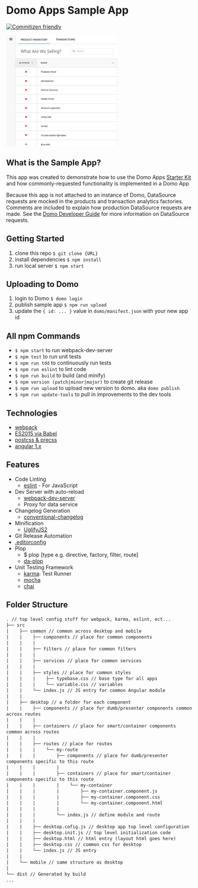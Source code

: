 
# Domo Apps Sample App
[![Commitizen friendly](https://img.shields.io/badge/commitizen-friendly-brightgreen.svg)](http://commitizen.github.io/cz-cli/)

![App Thumbnail](domo/thumbnail.png)

## What is the Sample App?
This app was created to demonstrate how to use the Domo Apps [Starter Kit](https://github.com/DomoApps/starter-kit) and how commonly-requested functionality is implemented in a Domo App

Because this app is not attached to an instance of Domo, DataSource requests are mocked in the products and transaction analytics factories. Comments are included to explain how production DataSource requests are made. See the [Domo Developer Guide](https://developer.domo.com/docs/dev-studio/dev-studio-data) for more information on DataSource requests.

## Getting Started
1. clone this repo
    `$ git clone {URL}`
2. install dependencies `$ npm install`
3. run local server `$ npm start`

## Uploading to Domo
1. login to Domo `$ domo login`
2. publish sample app `$ npm run upload`
3. update the `{ id: ... }` value in `domo/manifest.json` with your new app id

## All npm Commands
- `$ npm start` to run webpack-dev-server
- `$ npm test` to run unit tests
- `$ npm run tdd` to continuously run tests
- `$ npm run eslint` to lint code
- `$ npm run build` to build (and minify)
- `$ npm version (patch|minor|major)` to create git release
- `$ npm run upload` to upload new version to domo. aka `domo publish`
- `$ npm run update-tools` to pull in improvements to the dev tools


## Technologies
- [webpack](http://webpack.github.io/)
- [ES2015 via Babel](https://babeljs.io/docs/learn-es2015/)
- [postcss & precss](https://github.com/jonathantneal/precss)
- [angular 1.x](https://angularjs.org/)

## Features
- Code Linting
  + [eslint]() - For JavaScript
- Dev Server with auto-reload
  + [webpack-dev-server](http://webpack.github.io/docs/webpack-dev-server.html)
  + Proxy for data service
- Changelog Generation
  + [conventional-changelog](https://github.com/ajoslin/conventional-changelog)
- Minification
  + [UglifyJS2](https://github.com/mishoo/UglifyJS2)
- Git Release Automation
- [.editorconfig](http://editorconfig.org/)
- Plop
  + $ plop [type e.g. directive, factory, filter, route]
  + [da-plop](https://git.empdev.domo.com/AppTeam6/da-plop)
- Unit Testing Framework
  + [karma](http://karma-runner.github.io/): Test Runner
  + [mocha](https://mochajs.org/)
  + [chai](http://chaijs.com/)

## Folder Structure
```text
. // top level config stuff for webpack, karma, eslint, ect...
├── src
|    ├── common // common across desktop and mobile
|    |    ├── components // place for common components
|    |    |
|    |    ├── filters // place for common filters
|    |    |
|    |    ├── services // place for common services
|    |    |
|    |    ├── styles // place for common styles
|    |    |    ├── typebase.css // base type for all apps
|    |    |    └── variable.css // variables
|    |    └── index.js // JS entry for common Angular module
|    |
|    ├── desktop // a folder for each component
|    |    ├── components // place for dumb/presenter components common across routes
|    |    |
|    |    ├── containers // place for smart/container components common across routes
|    |    |
|    |    ├── routes // place for routes
|    |    |    └── my-route
|    |    |        ├── components // place for dumb/presenter components specific to this route
|    |    |        |
|    |    |        ├── containers // place for smart/container components specific to this route
|    |    |        |    └── my-container
|    |    |        |        ├── my-container.component.js
|    |    |        |        ├── my-container.component.css
|    |    |        |        └── my-container.component.html
|    |    |        |
|    |    |        └── index.js // define module and route
|    |    |
|    |    ├── desktop.cofig.js // desktop app top level configuration
|    |    ├── desktop.init.js // top level initialization code
|    |    ├── desktop.html // html entry (layout html goes here)
|    |    ├── desktop.css // common css for desktop
|    |    └── index.js // JS entry
|    |
|    └── mobile // same structure as desktop
|
└── dist // Generated by build
...

```
